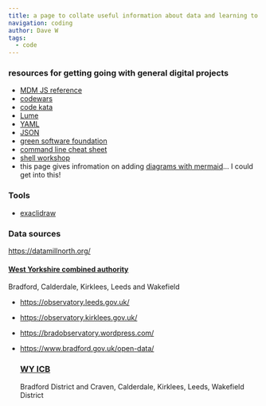 ```yaml
---
title: a page to collate useful information about data and learning to code
navigation: coding
author: Dave W
tags:
  - code
---
```


### resources for getting going with general digital projects
* [MDM JS reference](https://developer.mozilla.org/en-US/docs/Web/JavaScript)
* [codewars](https://www.codewars.com/)
* [code kata](http://codekata.com/)
* [Lume](https://lume.land/docs/getting-started/your-first-page/)
* [YAML](https://yaml.org/)
* [JSON](https://www.json.org/) 
* [green software foundation](https://greensoftware.foundation/)
* [command line cheat sheet](https://www.git-tower.com/blog/command-line-cheat-sheet/)
* [shell workshop](https://www.udacity.com/course/shell-workshop--ud206)
* this page gives infromation on adding [diagrams with mermaid](https://github.blog/2022-02-14-include-diagrams-markdown-files-mermaid/)... I could get into this!

### Tools
* [exaclidraw](https://excalidraw.com/)

### Data sources
https://datamillnorth.org/
  #### [West Yorkshire combined authority](https://www.westyorks-ca.gov.uk/)
Bradford, Calderdale, Kirklees, Leeds and Wakefield  
* https://observatory.leeds.gov.uk/
* https://observatory.kirklees.gov.uk/
* https://bradobservatory.wordpress.com/
* https://www.bradford.gov.uk/open-data/

  ### [WY ICB](https://www.westyorkshire.icb.nhs.uk/)
  Bradford District and Craven, Calderdale, Kirklees, Leeds, Wakefield District
  
